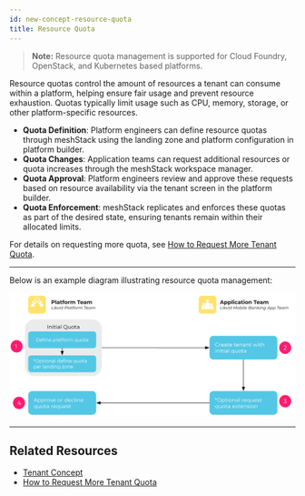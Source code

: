 ```yaml
---
id: new-concept-resource-quota
title: Resource Quota
---
```


> **Note:** Resource quota management is supported for Cloud Foundry, OpenStack, and Kubernetes based platforms.

Resource quotas control the amount of resources a tenant can consume within a platform, helping ensure fair usage and prevent resource exhaustion. Quotas typically limit usage such as CPU, memory, storage, or other platform-specific resources.

- **Quota Definition**: Platform engineers can define resource quotas through meshStack using the landing zone and platform configuration in platform builder.
- **Quota Changes**: Application teams can request additional resources or quota increases through the meshStack workspace manager.
- **Quota Approval**: Platform engineers review and approve these requests based on resource availability via the tenant screen in the platform builder.
- **Quota Enforcement**: meshStack replicates and enforces these quotas as part of the desired state, ensuring tenants remain within their allocated limits.

For details on requesting more quota, see [How to Request More Tenant Quota](./new-guide-how-to-request-more-tenant-quota.md).

---

Below is an example diagram illustrating resource quota management:

![Resource Quota Concept Diagram](./assets/new_concept/concept_tenant_quota.png)

---

## Related Resources
- [Tenant Concept](./new-concept-tenant.md)
- [How to Request More Tenant Quota](./new-guide-how-to-request-more-tenant-quota.md)
